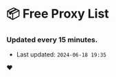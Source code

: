 # :package: Free Proxy List
### Updated every 15 minutes.

- Last updated: `2024-06-18 19:35`

:heart:
